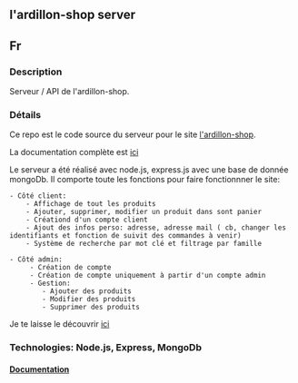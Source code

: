 ## l'ardillon-shop server

## Fr

### Description

Serveur / API de l'ardillon-shop.

### Détails

Ce repo est le code source du serveur pour le site [l'ardillon-shop](https://seblau02.github.io/l-ardillon-shop/).

La documentation complète est [ici](https://github.com/SebLau02/l-ardillon-shop-back/blob/main/docs/Documentation.md)

Le serveur a été réalisé avec node.js, express.js avec une base de donnée mongoDb. Il comporte toute les fonctions pour faire fonctionnner le site:

    - Côté client:
        - Affichage de tout les produits
        - Ajouter, supprimer, modifier un produit dans sont panier
        - Créationd d'un compte client
        - Ajout des infos perso: adresse, adresse mail ( cb, changer les identifiants et fonction de suivit des commandes à venir)
        - Système de recherche par mot clé et filtrage par famille

    - Côté admin:
         - Création de compte
         - Création de compte uniquement à partir d'un compte admin
         - Gestion:
            - Ajouter des produits
            - Modifier des produits
            - Supprimer des produits

Je te laisse le découvrir [ici](https://l-ardillon-shop-back.vercel.app/api)

### Technologies: Node.js, Express, MongoDb

#### [Documentation](https://github.com/SebLau02/l-ardillon-shop-back/blob/main/docs/Documentation.md)

